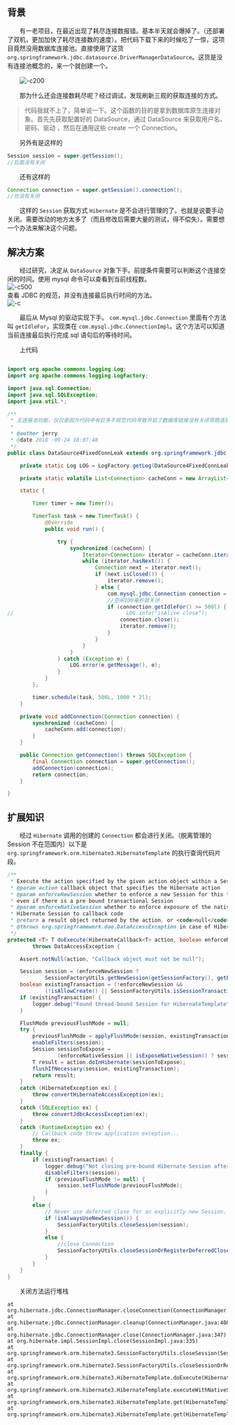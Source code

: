 ## 背景

　　有一老项目，在最近出现了耗尽连接数报错。基本半天就会爆掉了。（还部署了双机，更加加快了耗尽连接数的速度）。把代码下载下来的时候吃了一惊，这项目竟然没用数据库连接池。直接使用了这货 `org.springframework.jdbc.datasource.DriverManagerDataSource`。这货是没有连接池概念的，来一个就创建一个。

　　![-c200](http://img.lsof.fun/2018-09-24-15377557097437.jpg)

　　那为什么还会连接数耗尽呢？经过调试，发现刷新三观的获取连接的方式。

> 代码我就不上了，简单说一下。这个函数的目的是拿到数据库原生连接对象。首先先获取配置好的 DataSource，通过 DataSource 来获取用户名、密码、驱动 ，然后在通用这些 create 一个 Connection。
>

　　另外有是这样的

```java
Session session = super.getSession();
//后面没有关闭
```

　　还有这样的

```java
Connection connection = super.getSession().connection();
//也没有关闭
```

　　这样的 `Session` 获取方式 `Hibernate` 是不会进行管理的了。也就是说要手动关闭。需要改动的地方太多了（而且修改后需要大量的测试，得不偿失）。需要想一个办法来解决这个问题。

## 解决方案

　　经过研究，决定从 `DataSource` 对象下手。前提条件需要可以判断这个连接空闲的时间。使用 mysql 命令可以查看到当前线程数。  
![-c500](http://img.lsof.fun/2018-09-24-15377673023807.jpg)  
查看 JDBC 的规范，并没有连接最后执行时间的方法。  
![-c](http://img.lsof.fun/2018-09-24-95_047bc205625b0b30-1ec21c4782d02bf2-dcadbe84ab9fad4514af544849194203.jpg)

　　最后从 Mysql 的驱动实现下手。 `com.mysql.jdbc.Connection` 里面有个方法叫 `getIdleFor`，实现类在 `com.mysql.jdbc.ConnectionImpl`。这个方法可以知道当前连接最后执行完成 sql 语句后的等待时间。

　　上代码

```java

import org.apache.commons.logging.Log;
import org.apache.commons.logging.LogFactory;

import java.sql.Connection;
import java.sql.SQLException;
import java.util.*;

/**
 * 无连接池功能，仅仅是因为代码中有巨多不规范代码导致开启了数据库链接没有关闭导致连接数耗尽 bug 修复.
 *
 * @author jerry
 * @date 2018 -09-24 18:07:48
 */
public class DataSource4FixedConnLeak extends org.springframework.jdbc.datasource.DriverManagerDataSource {

    private static Log LOG = LogFactory.getLog(DataSource4FixedConnLeak.class);

    private static volatile List<Connection> cacheConn = new ArrayList<Connection>();

    static {

        Timer timer = new Timer();

        TimerTask task = new TimerTask() {
            @Override
            public void run() {

                try {
                    synchronized (cacheConn) {
                        Iterator<Connection> iterator = cacheConn.iterator();
                        while (iterator.hasNext()) {
                            Connection next = iterator.next();
                            if (next.isClosed()) {
                                iterator.remove();
                            } else {
                                com.mysql.jdbc.Connection connection = (com.mysql.jdbc.Connection) next;
                                //空闲100毫秒就关闭
                                if (connection.getIdleFor() >= 500l) {
//                                    LOG.info("isAlive close");
                                    connection.close();
                                    iterator.remove();
                                }
                            }
                        }
                    }
                } catch (Exception e) {
                    LOG.error(e.getMessage(), e);
                }
            }
        };

        timer.schedule(task, 500L, 1000 * 2l);
    }

    private void addConnection(Connection connection) {
        synchronized (cacheConn) {
            cacheConn.add(connection);
        }
    }

    public Connection getConnection() throws SQLException {
        final Connection connection = super.getConnection();
        addConnection(connection);
        return connection;
    }

}
```

## 扩展知识

　　经过 `Hibernate` 调用的创建的 `Connection` 都会进行关闭。（脱离管理的 Session 不在范围内）以下是 `org.springframework.orm.hibernate3.HibernateTemplate` 的执行查询代码片段。

```java
/**
 * Execute the action specified by the given action object within a Session.
 * @param action callback object that specifies the Hibernate action
 * @param enforceNewSession whether to enforce a new Session for this template
 * even if there is a pre-bound transactional Session
 * @param enforceNativeSession whether to enforce exposure of the native
 * Hibernate Session to callback code
 * @return a result object returned by the action, or <code>null</code>
 * @throws org.springframework.dao.DataAccessException in case of Hibernate errors
 */
protected <T> T doExecute(HibernateCallback<T> action, boolean enforceNewSession, boolean enforceNativeSession)
		throws DataAccessException {

	Assert.notNull(action, "Callback object must not be null");

	Session session = (enforceNewSession ?
			SessionFactoryUtils.getNewSession(getSessionFactory(), getEntityInterceptor()) : getSession());
	boolean existingTransaction = (!enforceNewSession &&
			(!isAllowCreate() || SessionFactoryUtils.isSessionTransactional(session, getSessionFactory())));
	if (existingTransaction) {
		logger.debug("Found thread-bound Session for HibernateTemplate");
	}

	FlushMode previousFlushMode = null;
	try {
		previousFlushMode = applyFlushMode(session, existingTransaction);
		enableFilters(session);
		Session sessionToExpose =
				(enforceNativeSession || isExposeNativeSession() ? session : createSessionProxy(session));
		T result = action.doInHibernate(sessionToExpose);
		flushIfNecessary(session, existingTransaction);
		return result;
	}
	catch (HibernateException ex) {
		throw convertHibernateAccessException(ex);
	}
	catch (SQLException ex) {
		throw convertJdbcAccessException(ex);
	}
	catch (RuntimeException ex) {
		// Callback code threw application exception...
		throw ex;
	}
	finally {
		if (existingTransaction) {
			logger.debug("Not closing pre-bound Hibernate Session after HibernateTemplate");
			disableFilters(session);
			if (previousFlushMode != null) {
				session.setFlushMode(previousFlushMode);
			}
		}
		else {
			// Never use deferred close for an explicitly new Session.
			if (isAlwaysUseNewSession()) {
				SessionFactoryUtils.closeSession(session);
			}
			else {
                //close Connection
				SessionFactoryUtils.closeSessionOrRegisterDeferredClose(session, getSessionFactory());
			}
		}
	}
}
```

　　关闭方法运行堆栈

```
at org.hibernate.jdbc.ConnectionManager.closeConnection(ConnectionManager.java:474)
at org.hibernate.jdbc.ConnectionManager.cleanup(ConnectionManager.java:408)
at org.hibernate.jdbc.ConnectionManager.close(ConnectionManager.java:347)
at org.hibernate.impl.SessionImpl.close(SessionImpl.java:335)
at org.springframework.orm.hibernate3.SessionFactoryUtils.closeSession(SessionFactoryUtils.java:802)
at org.springframework.orm.hibernate3.SessionFactoryUtils.closeSessionOrRegisterDeferredClose(SessionFactoryUtils.java:788)
at org.springframework.orm.hibernate3.HibernateTemplate.doExecute(HibernateTemplate.java:434)
at org.springframework.orm.hibernate3.HibernateTemplate.executeWithNativeSession(HibernateTemplate.java:374)
at org.springframework.orm.hibernate3.HibernateTemplate.get(HibernateTemplate.java:512)
at org.springframework.orm.hibernate3.HibernateTemplate.get(HibernateTemplate.java:506)
```
